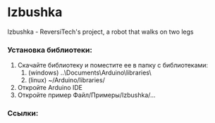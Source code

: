 # Izbushka
Izbushka - ReversiTech's project, a robot that walks on two legs

### Установка библиотеки:
1) Скачайте библиотеку и поместите ее в папку с библиотеками:
    1) (windows) ..\Documents\Arduino\libraries\
    2) (linux) ~/Arduino/libraries/
2) Откройте Arduino IDE
3) Откройте пример Файл/Примеры/Izbushka/...

### Ссылки:
